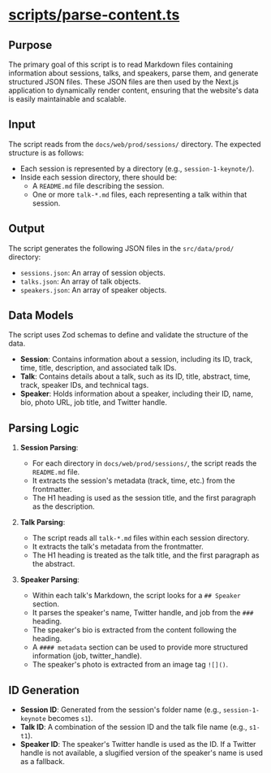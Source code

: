 # [scripts/parse-content.ts](../scripts/parse-content.md)

## Purpose

The primary goal of this script is to read Markdown files containing information about sessions, talks, and speakers, parse them, and generate structured JSON files. These JSON files are then used by the Next.js application to dynamically render content, ensuring that the website's data is easily maintainable and scalable.

## Input

The script reads from the `docs/web/prod/sessions/` directory. The expected structure is as follows:

- Each session is represented by a directory (e.g., `session-1-keynote/`).
- Inside each session directory, there should be:
  - A `README.md` file describing the session.
  - One or more `talk-*.md` files, each representing a talk within that session.

## Output

The script generates the following JSON files in the `src/data/prod/` directory:

- `sessions.json`: An array of session objects.
- `talks.json`: An array of talk objects.
- `speakers.json`: An array of speaker objects.

## Data Models

The script uses Zod schemas to define and validate the structure of the data.

- **Session**: Contains information about a session, including its ID, track, time, title, description, and associated talk IDs.
- **Talk**: Contains details about a talk, such as its ID, title, abstract, time, track, speaker IDs, and technical tags.
- **Speaker**: Holds information about a speaker, including their ID, name, bio, photo URL, job title, and Twitter handle.

## Parsing Logic

1.  **Session Parsing**:
    - For each directory in `docs/web/prod/sessions/`, the script reads the `README.md` file.
    - It extracts the session's metadata (track, time, etc.) from the frontmatter.
    - The H1 heading is used as the session title, and the first paragraph as the description.

2.  **Talk Parsing**:
    - The script reads all `talk-*.md` files within each session directory.
    - It extracts the talk's metadata from the frontmatter.
    - The H1 heading is treated as the talk title, and the first paragraph as the abstract.

3.  **Speaker Parsing**:
    - Within each talk's Markdown, the script looks for a `## Speaker` section.
    - It parses the speaker's name, Twitter handle, and job from the `###` heading.
    - The speaker's bio is extracted from the content following the heading.
    - A `#### metadata` section can be used to provide more structured information (job, twitter_handle).
    - The speaker's photo is extracted from an image tag `![]()`.

## ID Generation

- **Session ID**: Generated from the session's folder name (e.g., `session-1-keynote` becomes `s1`).
- **Talk ID**: A combination of the session ID and the talk file name (e.g., `s1-t1`).
- **Speaker ID**: The speaker's Twitter handle is used as the ID. If a Twitter handle is not available, a slugified version of the speaker's name is used as a fallback.
